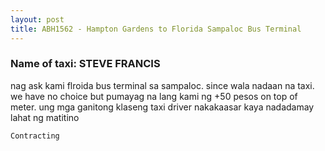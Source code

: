 ```yaml
---
layout: post
title: ABH1562 - Hampton Gardens to Florida Sampaloc Bus Terminal
---
```


### Name of taxi: STEVE FRANCIS

nag ask kami flroida bus terminal sa sampaloc. since wala nadaan na taxi. we have no choice but pumayag na lang kami ng +50 pesos on top of meter. ung mga ganitong klaseng taxi driver nakakaasar kaya nadadamay lahat ng matitino

```Contracting```
